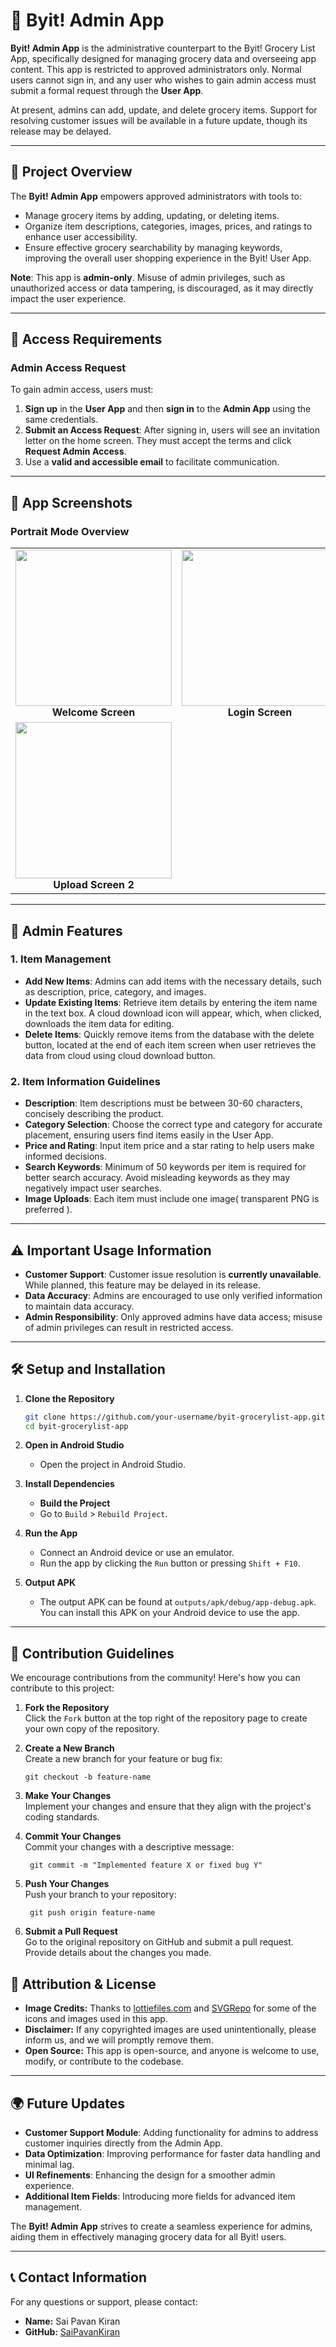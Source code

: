 # 🛒 Byit! Admin App

**Byit! Admin App** is the administrative counterpart to the Byit! Grocery List App, specifically designed for managing grocery data and overseeing app content. This app is restricted to approved administrators only. Normal users cannot sign in, and any user who wishes to gain admin access must submit a formal request through the **User App**.

At present, admins can add, update, and delete grocery items. Support for resolving customer issues will be available in a future update, though its release may be delayed.

---

## 📲 Project Overview

The **Byit! Admin App** empowers approved administrators with tools to:

- Manage grocery items by adding, updating, or deleting items.
- Organize item descriptions, categories, images, prices, and ratings to enhance user accessibility.
- Ensure effective grocery searchability by managing keywords, improving the overall user shopping experience in the Byit! User App.

**Note**: This app is **admin-only**. Misuse of admin privileges, such as unauthorized access or data tampering, is discouraged, as it may directly impact the user experience.

---

## 🔑 Access Requirements

### Admin Access Request

To gain admin access, users must:

1. **Sign up** in the **User App** and then **sign in** to the **Admin App** using the same credentials.
2. **Submit an Access Request**: After signing in, users will see an invitation letter on the home screen. They must accept the terms and click **Request Admin Access**.
3. Use a **valid and accessible email** to facilitate communication.

---

## 📱 App Screenshots

### Portrait Mode Overview

<table align="center"> <tr> <td align="center"><img src="images/admin_welcome_screen.jpg" width="250"/><br /><strong>Welcome Screen</strong></td> <td align="center"><img src="images/admin_login_screen.jpg" width="250"/><br /><strong>Login Screen</strong></td> <td align="center"><img src="images/admin_upload_screen_1.jpg" width="250"/><br /><strong>Upload Screen 1</strong></td> </tr> <tr> <td align="center"><img src="images/admin_upload_screen_2.jpg" width="250"/><br /><strong>Upload Screen 2</strong></td> </tr> </table>

---

## 🚀 Admin Features

### 1. Item Management

- **Add New Items**: Admins can add items with the necessary details, such as description, price, category, and images.
- **Update Existing Items**: Retrieve item details by entering the item name in the text box. A cloud download icon will appear, which, when clicked, downloads the item data for editing.
- **Delete Items**: Quickly remove items from the database with the delete button, located at the end of each item screen when user retrieves the data from cloud using cloud download button.

### 2. Item Information Guidelines

- **Description**: Item descriptions must be between 30-60 characters, concisely describing the product.
- **Category Selection**: Choose the correct type and category for accurate placement, ensuring users find items easily in the User App.
- **Price and Rating**: Input item price and a star rating to help users make informed decisions.
- **Search Keywords**: Minimum of 50 keywords per item is required for better search accuracy. Avoid misleading keywords as they may negatively impact user searches.
- **Image Uploads**: Each item must include one image( transparent PNG is preferred ).

---

## ⚠️ Important Usage Information

- **Customer Support**: Customer issue resolution is **currently unavailable**. While planned, this feature may be delayed in its release.
- **Data Accuracy**: Admins are encouraged to use only verified information to maintain data accuracy.
- **Admin Responsibility**: Only approved admins have data access; misuse of admin privileges can result in restricted access.

---
## 🛠️ Setup and Installation

1. **Clone the Repository**  
   ```bash
   git clone https://github.com/your-username/byit-grocerylist-app.git
   cd byit-grocerylist-app
   ```
   
 1. **Open in Android Studio**
	- Open the project in Android Studio.
	  
 3. **Install Dependencies**
	- **Build the Project**
    - Go to `Build` > `Rebuild Project`.
      
4.  **Run the App**
    - Connect an Android device or use an emulator.
    - Run the app by clicking the `Run` button or pressing `Shift + F10`.
      
5. **Output APK**
    - The output APK can be found at `outputs/apk/debug/app-debug.apk`. You can install this APK on your Android device to use the app.


---

## 🤝 Contribution Guidelines

We encourage contributions from the community! Here's how you can contribute to this project:

1. **Fork the Repository**  
    Click the `Fork` button at the top right of the repository page to create your own copy of the repository.
    
2. **Create a New Branch**  
    Create a new branch for your feature or bug fix:
    
    ```shell
    git checkout -b feature-name
    ```
    
3. **Make Your Changes**  
    Implement your changes and ensure that they align with the project's coding standards.
    
4. **Commit Your Changes**  
    Commit your changes with a descriptive message:
    
    ```shell
     git commit -m "Implemented feature X or fixed bug Y"
    ```
    
5. **Push Your Changes**  
    Push your branch to your repository:
    
    ```shell
     git push origin feature-name
    ```
    
6. **Submit a Pull Request**  
    Go to the original repository on GitHub and submit a pull request. Provide details about the changes you made.
    

## 📜 Attribution & License

- **Image Credits:** Thanks to [lottiefiles.com](https://lottiefiles.com/) and [SVGRepo](https://www.svgrepo.com) for some of the icons and images used in this app.
- **Disclaimer:** If any copyrighted images are used unintentionally, please inform us, and we will promptly remove them.
- **Open Source:** This app is open-source, and anyone is welcome to use, modify, or contribute to the codebase.


---

## 🌍 Future Updates

- **Customer Support Module**: Adding functionality for admins to address customer inquiries directly from the Admin App.
- **Data Optimization**: Improving performance for faster data handling and minimal lag.
- **UI Refinements**: Enhancing the design for a smoother admin experience.
- **Additional Item Fields**: Introducing more fields for advanced item management.

The **Byit! Admin App** strives to create a seamless experience for admins, aiding them in effectively managing grocery data for all Byit! users.


---
## 📞 Contact Information

For any questions or support, please contact:

- **Name:** Sai Pavan Kiran
- **GitHub:** [SaiPavanKiran](https://github.com/SaiPavanKiran)
